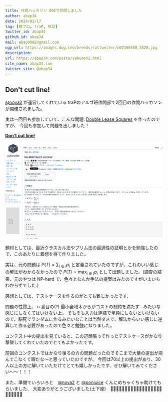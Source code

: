 ```yaml
---
title: 作問ハッカソン 002で作問しました 
author: abap34
date: 2024/02/17
tag: [競プロ, traP, 日記]
twitter_id: abap34
github_id: abap34
mail: abap0002@gmail.com
ogp_url: https://images.dog.ceo/breeds/rottweiler/n02106550_3528.jpg
description: 
url: https://abap34.com/posts/sakumon2.html
site_name: abap34.com
twitter_site: @abap34
---
```


## Don't cut line!


[@noya2](https://twitter.com/noya2ruler) が運営してくれている traPのアルゴ班作問部で2回目の作問ハッカソンが開催されました。


実は一回目も参加していて、こんな問題: [Double Lease Squares](https://yukicoder.me/problems/no/2438) を作ったのですが、
今回も参加して問題を出しました！ 

**[Don't cut line!](https://yukicoder.me/problems/10681)**  

![](sakumon2/image.png)


題材としては、最近クラスカル法やプリム法の最適性の証明とかを勉強したので、このあたりに着想を得て作りました。

実は、元の問題は $P(T) = \sum_{i \in I}p_i$ と定義されていたのですが、これのいい感じの解法がわからなかったので
$P(T) = \max_{i \in I} p_i$ として出題しました。(調査の結果、元のやつは NP-hard で、色々となんか手法の提案はみたのですがいまいちわからずでした.)



感想としては、テストケースを作るのがとても難しかったです.

問題の性質上、 $n$ 番目の(?) 最小全域木からがコストの制約を満たす...みたいな感じにしなくてはいけない上、
そもそも入力は連結で単純にしないといけないので、脳死でランダムに作るみたいなことは当然ダメで、解法からいい感じに逆算して作る必要があったので色々と勉強になりました。

コンテスト中の提出を見ていると、この辺頑張って作ったテストケースがかなり撃墜してくれていたのでとてもよかったです。


前回のコンテストではかなり後ろの方の問題だったのでそこまで大量の提出が飛んでこなくて暇だな〜と思っていたのですが、
今回は70以上の提出があり、30人以上の方に解いていただけてとても嬉しかったです、ぜひ解いてみてください〜〜！！！

 
また、準備でいろいろと　[@noya2](https://twitter.com/noya2ruler) と [@ponjuice](https://twitter.com/PonponJuice0) くんにめちゃくちゃ助けてもらいました、
大変ありがとうございました(土下座)　🙇‍♂️🙇‍♂️🙇‍♂️🙇‍♂️🙇‍♂️🙇‍♂️🙇‍♂️🙇‍♂️🙇‍♂️🙇‍♂️🙇‍♂️🙇‍♂️ 

